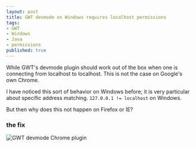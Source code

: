 ```yaml
---
layout: post
title: GWT devmode on Windows requires localhost permissions
tags:
- GWT
- Windows
- Java
- permissions
published: true
---
```

While GWT\'s devmode plugin should work out of the box when one is connecting
from localhost to localhost. This is not the case on Google\'s own Chrome.

I have noticed this sort of behavior on Windows
before; it is very particular about specific address matching.
`127.0.0.1 != localhost` on Windows.

But then why does this not happen on Firefox or IE?


### the fix

![GWT devmode Chrome plugin](https://drive.google.com/uc?export=download&id=0B0yT30uCaFvvZm41VzhwNFJBRGc)
